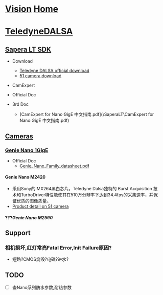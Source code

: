 # [Vision](https://github.com/liuwake/Vision) [Home](Home)

# [TeledyneDALSA](http://www.teledynedalsa.com/en/home/)

## [Sapera LT SDK](http://www.teledynedalsa.com/en/products/imaging/vision-software/sapera-lt/)
- Download
   - [Teledyne DALSA official download](http://www.teledynedalsa.com/en/products/imaging/vision-software/sapera-lt/download/)
   - [51 camera download](http://51camera.com.cn/show-34-10-1.html)
 - CamExpert
 - Official Doc


- 3rd Doc
  - [CamExpert for Nano GigE 中文指南.pdf](\SaperaLT\CamExpert for Nano GigE 中文指南.pdf)

## [Cameras](http://www.teledynedalsa.com/en/products/imaging/cameras/)


### [Genie Nano 1GigE](http://www.teledynedalsa.com/en/products/imaging/cameras/genie-nano-1gige/)
- Official Doc
  - [Genie_Nano_Family_datasheet.pdf](\Cameras\GenieNano-1GigE\Genie_Nano_Family_datasheet.pdf)

#### Genie Nano M2420
- 采用Sony的IMX264黑白芯片。Teledyne Dalsa独特的 Burst Acquisition 技术和TurboDriver特性能使其在510万分辨率下达到34.4fps的采集速率，并保证优质的图像质量。
- [Product detail on 51 camera](http://51camera.com.cn/show-17-23-1.html)

#### ???*Genie Nano M2590*

## Support 

### 相机损坏,红灯常亮Fatal Error,Init Failure原因?
- 短路?CMOS烧毁?电磁?进水?

## TODO
- [ ] 查Nano系列防水参数,耐热参数


